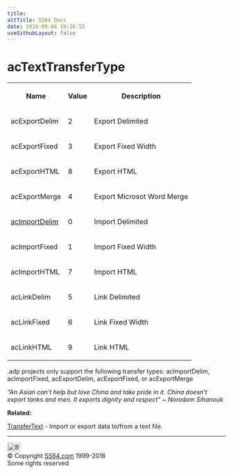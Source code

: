 ```yaml
---
title:
altTitle: SS64 Docs
date: 2016-09-04 19:26:55
useGithubLayout: false
---
```

<!-- #BeginLibraryItem "/Library/head_access.lbi" --><!-- #EndLibraryItem --><h1>acTextTransferType</h1>
<table><tbody><tr><th><p>Name</p></th><th><p>Value</p></th><th><p>Description</p></th></tr>
<tr><td><p>acExportDelim</p></td><td><p>2</p></td><td><p>Export Delimited</p></td></tr>
<tr><td><p>acExportFixed</p></td><td><p>3</p></td><td><p>Export Fixed Width</p></td></tr>
<tr><td><p>acExportHTML</p></td><td><p>8</p></td><td><p>Export HTML</p></td></tr>
<tr><td><p>acExportMerge</p></td><td><p>4</p></td><td><p>Export Microsot Word Merge</p></td></tr>
<tr><td><p><u>acImportDelim</u></p></td><td><p>0</p></td><td><p>Import Delimited</p></td></tr>
<tr><td><p>acImportFixed</p></td><td><p>1</p></td><td><p>Import Fixed Width</p></td></tr>
<tr><td><p>acImportHTML</p></td><td><p>7</p></td><td><p>Import HTML</p></td></tr>
<tr><td><p>acLinkDelim</p></td><td><p>5</p></td><td><p>Link Delimited</p></td></tr>
<tr><td><p>acLinkFixed</p></td><td><p>6</p></td><td><p>Link Fixed Width</p></td></tr>
<tr><td><p>acLinkHTML</p></td><td><p>9</p></td><td><p>Link HTML</p></td></tr></tbody></table>
<p>.adp projects  only support the following transfer types: acImportDelim, acImportFixed, acExportDelim, acExportFixed, or acExportMerge</p>
<p class="quote"><i>“An Asian can't help but love China and take pride in it. China doesn't export tanks and men. It exports dignity and respect” ~ Norodom Sihanouk</i></p>
<p><b>Related:</b></p>
<p><a href="transfertext.html">TransferText</a> - Import or export data to/from a text file.</p><!-- #BeginLibraryItem "/Library/foot_access.lbi" --><p>
<!-- access -->

<hr>
<div id="bl" class="footer"><a href="actexttransfertype.html#"><img src="../images/top.png" width="30" height="22" alt="Back to the Top"></a></div>
<div id="br" class="footer, tagline">© Copyright <a href="../index.html">SS64.com</a> 1999-2016<br>
Some rights reserved</div><!-- #EndLibraryItem -->


